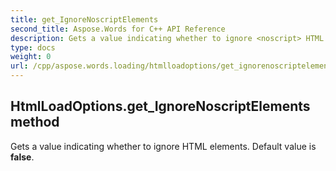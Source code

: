 ```yaml
---
title: get_IgnoreNoscriptElements
second_title: Aspose.Words for C++ API Reference
description: Gets a value indicating whether to ignore <noscript> HTML elements. Default value is false. 
type: docs
weight: 0
url: /cpp/aspose.words.loading/htmlloadoptions/get_ignorenoscriptelements/
---
```

## HtmlLoadOptions.get_IgnoreNoscriptElements method


Gets a value indicating whether to ignore <noscript> HTML elements. Default value is **false**. 

